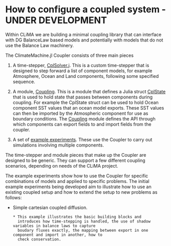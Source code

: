 # How to configure a coupled system - UNDER DEVELOPMENT
  
Within CLiMA we are building a minimal coupling library that can interface with DG BalanceLaw based models
and potentially with models that do not use the Balance Law machinery.

The ClimateMachine.jl Coupler consists of three main pieces

1. A time-stepper, [CplSolver.j](/src/Numerics/ODESolvers/CplSolver.jl). This is a custom 
   time-stepper that is designed to step forward a list of component models, for example 
   Atmosphere, Ocean and Land components, following some specified sequence.

2. A module, [Coupling](/src/Coupling/Coupling.jl). This is a module that defines a Julia struct
   [CplState](/src/Coupling/CplState.jl) that is used to hold state that passes between 
   components during coupling. For example the CplState struct can be used to hold Ocean component
   SST values that an ocean model exports. These SST values can then be imported by the 
   Atmospheric component for use as boundary conditions. The [Coupling](/src/Coupling/Coupling.jl) module
   defines the API through which components can export fields to and import fields from 
   the coupler. 
   
3. A set of [example experiments](.experiments/CouplingDesignTests/). These use the Coupler to 
   carry out simulations involving multiple components.
   
The time-stepper and module pieces that make up the Coupler are designed to be generic. 
They can support a few different coupling scenarios, depending on needs of the CLiMA project.

The example experiments show how to use the Coupler for specific combinations of models and applied to specific
problems. The initial example experiments being developed aim to illustrate how to use an existing coupled
setup and how to extend the setup to new problems as follows:


 * Simple cartesian coupled diffusion. 


       * This example illustrates the basic building blocks and 
         introduces how time-stepping is handled, the use of shadow variables in balance laws to capture
         boudary fluxes exactly, the mapping between export in one component and import in another, how to 
         check conservation.







